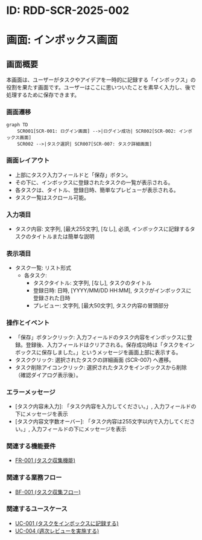 # ID: RDD-SCR-2025-002

# 画面: インボックス画面

## 画面概要

本画面は、ユーザーがタスクやアイデアを一時的に記録する「インボックス」の役割を果たす画面です。ユーザーはここに思いついたことを素早く入力し、後で処理するために保存できます。

### 画面遷移

```mermaid
graph TD
    SCR001[SCR-001: ログイン画面] -->|ログイン成功| SCR002[SCR-002: インボックス画面]
    SCR002 -->|タスク選択| SCR007[SCR-007: タスク詳細画面]
```

### 画面レイアウト

- 上部にタスク入力フィールドと「保存」ボタン。
- その下に、インボックスに登録されたタスクの一覧が表示される。
- 各タスクは、タイトル、登録日時、簡単なプレビューが表示される。
- タスク一覧はスクロール可能。

### 入力項目

- タスク内容: 文字列, [最大255文字],
  [なし], 必須, インボックスに記録するタスクのタイトルまたは簡単な説明

### 表示項目

- タスク一覧: リスト形式
  - 各タスク:
    - タスクタイトル: 文字列, [なし], タスクのタイトル
    - 登録日時: 日時, [YYYY/MM/DD HH:MM], タスクがインボックスに登録された日時
    - プレビュー: 文字列, [最大50文字], タスク内容の冒頭部分

### 操作とイベント

- 「保存」ボタンクリック: 入力フィールドのタスク内容をインボックスに登録。登録後、入力フィールドはクリアされる。保存成功時は「タスクをインボックスに保存しました。」というメッセージを画面上部に表示する。
- タスククリック: 選択されたタスクの詳細画面 (SCR-007) へ遷移。
- タスク削除アイコンクリック: 選択されたタスクをインボックスから削除（確認ダイアログ表示後）。

### エラーメッセージ

- [タスク内容未入力]: 「タスク内容を入力してください。」, 入力フィールドの下にメッセージを表示
- [タスク内容文字数オーバー]: 「タスク内容は255文字以内で入力してください。」, 入力フィールドの下にメッセージを表示

### 関連する機能要件

- [FR-001 (タスク収集機能)](../functional-requirements/fr-001-task-collection-function.md)

### 関連する業務フロー

- [BF-001 (タスク収集フロー)](../business-flows/bf-001-task-collection-flow.md)

### 関連するユースケース

- [UC-001 (タスクをインボックスに記録する)](../use-cases/uc-001-record-task-to-inbox.md)
- [UC-004 (週次レビューを実施する)](../use-cases/uc-004-perform-weekly-review.md)
